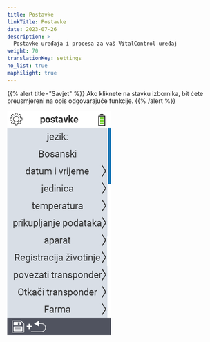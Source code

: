 ```yaml
---
title: Postavke
linkTitle: Postavke
date: 2023-07-26
description: >
  Postavke uređaja i procesa za vaš VitalControl uređaj
weight: 70
translationKey: settings
no_list: true
maphilight: true
---
```

{{% alert title="Savjet" %}}
Ako kliknete na stavku izbornika, bit ćete preusmjereni na opis odgovarajuće funkcije.
{{% /alert %}}

<img src="images/menu.png" alt="VitalControl Postavke" title="Postavke" usemap="#workmap" class="maphilight" />

<map name="workmap">
  <area shape="rect" coords="2,40,230,120" alt="Jezik" title="Postavite i trajno pohranite jezik korisničkog sučelja na vašem VitalControl uređaju&#10;Klik mišem: otvorite dokumentaciju" href="/bs/docs/settings/language/">
  <area shape="rect" coords="2,120,230,160" alt="Datum i Vrijeme" title="Ovdje postavljate datum i vrijeme&#10;Klik mišem: otvorite dokumentaciju" href="/bs/docs/settings/datetime/">
  <area shape="rect" coords="2,160,230,200" alt="Jedinice" title="Ovdje birate jedinice za temperaturu i masu&#10;Klik mišem: otvorite dokumentaciju" href="/bs/docs/settings/units/">
  <area shape="rect" coords="2,200,230,240" alt="Temperatura" title="Postavite postavke temperature za primjenu vašeg VitalControl uređaja&#10;Klik mišem: otvorite dokumentaciju" href="/bs/docs/settings/temperature/">
   <area shape="rect" coords="2,240,230,280" alt="Prikupljanje podataka" title="Ovdje pohranjujete relevantne informacije za prikupljanje podataka o životinjama&#10;Klik mišem: otvorite dokumentaciju" href="/bs/docs/settings/data-acquisition/">
   <area shape="rect" coords="2,280,230,320" alt="Uređaj" title="Ovdje možete prilagoditi razne postavke uređaja&#10;Mausklick: zur Dokumentation" href="/bs/docs/settings/device/">
   <area shape="rect" coords="2,320,230,360" alt="Registracija životinja" title="Ovdje možete prilagoditi nekoliko tvornički postavljenih standarda u vezi s registracijom novih životinja prema zahtjevima vaše farme.&#10;Klik mišem: otvorite dokumentaciju" href="/bs/docs/settings/animal-registration/">
   <area shape="rect" coords="2,360,230,400" alt="Povezivanje transpondera" title="Postavite dodjelu transpondera na vašem VitalControl uređaju&#10;Klik mišem: otvorite dokumentaciju" href="/bs/docs/settings/transponder-linkage/">
   <area shape="rect" coords="2,400,230,439" alt="Odspajanje transpondera" title="Odredite kako će se dodijeliti ID životinje nakon odspajanja transpondera&#10;Klik mišem: otvorite dokumentaciju" href="/bs/docs/settings/transponder-linkage/">
   <area shape="rect" coords="2,440,230,480" alt="Farma" title="Trajno pohranite svoj službeni dvanaestoznamenkasti nacionalni ID farme na VitalControl uređaju&#10;Klik mišem: otvorite dokumentaciju" href="/bs/docs/settings/farm-number/">
   <area shape="rect" coords="2,482,123,519" alt="Nazad" title="Vratite se jedan nivo unazad" href="/bs/docs/menu/mainmenu/">
</map>


